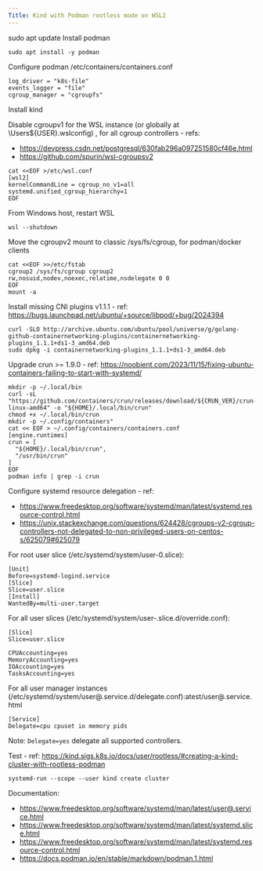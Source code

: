 ```yaml
---
Title: Kind with Podman rootless mode on WSL2
---
```


sudo apt update
Install podman
```shell
sudo apt install -y podman
```

Configure podman /etc/containers/containers.conf
```shell
log_driver = "k8s-file"
events_logger = "file"
cgroup_manager = "cgroupfs"
```

Install kind

Disable cgroupv1 for the WSL instance (or globally at \Users\${USER}\.wslconfig) , for all cgroup controllers - refs:
- https://devpress.csdn.net/postgresql/630fab296a097251580cf46e.html
- https://github.com/spurin/wsl-cgroupsv2

```shell
cat <<EOF >/etc/wsl.conf
[wsl2]
kernelCommandLine = cgroup_no_v1=all systemd.unified_cgroup_hierarchy=1
EOF
```

From Windows host, restart WSL
```shell
wsl --shutdown
```

Move the cgroupv2 mount to classic /sys/fs/cgroup, for podman/docker clients
```shell
cat <<EOF >>/etc/fstab
cgroup2 /sys/fs/cgroup cgroup2 rw,nosuid,nodev,noexec,relatime,nsdelegate 0 0
EOF
mount -a
```

Install missing CNI plugins v1.1.1 - ref: https://bugs.launchpad.net/ubuntu/+source/libpod/+bug/2024394
```
curl -SLO http://archive.ubuntu.com/ubuntu/pool/universe/g/golang-github-containernetworking-plugins/containernetworking-plugins_1.1.1+ds1-3_amd64.deb
sudo dpkg -i containernetworking-plugins_1.1.1+ds1-3_amd64.deb
```

Upgrade crun >= 1.9.0 - ref: https://noobient.com/2023/11/15/fixing-ubuntu-containers-failing-to-start-with-systemd/
```shell
mkdir -p ~/.local/bin
curl -sL "https://github.com/containers/crun/releases/download/${CRUN_VER}/crun-${CRUN_VER}-linux-amd64" -o "${HOME}/.local/bin/crun"
chmod +x ~/.local/bin/crun
mkdir -p ~/.config/containers"
cat << EOF > ~/.config/containers/containers.conf
[engine.runtimes]
crun = [
  "${HOME}/.local/bin/crun",
  "/usr/bin/crun"
]
EOF
podman info | grep -i crun
```

Configure systemd resource delegation - ref:
- https://www.freedesktop.org/software/systemd/man/latest/systemd.resource-control.html
- https://unix.stackexchange.com/questions/624428/cgroups-v2-cgroup-controllers-not-delegated-to-non-privileged-users-on-centos-s/625079#625079

For root user slice (/etc/systemd/system/user-0.slice):
```
[Unit]
Before=systemd-logind.service
[Slice]
Slice=user.slice
[Install]
WantedBy=multi-user.target
```

For all user slices (/etc/systemd/system/user-.slice.d/override.conf):
```
[Slice]
Slice=user.slice

CPUAccounting=yes
MemoryAccounting=yes
IOAccounting=yes
TasksAccounting=yes
```

For all user manager instances (/etc/systemd/system/user@.service.d/delegate.conf):atest/user@.service.html

```
[Service]
Delegate=cpu cpuset io memory pids
```

Note: `Delegate=yes` delegate all supported controllers.

Test - ref: https://kind.sigs.k8s.io/docs/user/rootless/#creating-a-kind-cluster-with-rootless-podman

```
systemd-run --scope --user kind create cluster
```

Documentation:
- https://www.freedesktop.org/software/systemd/man/latest/user@.service.html
- https://www.freedesktop.org/software/systemd/man/latest/systemd.slice.html
- https://www.freedesktop.org/software/systemd/man/latest/systemd.resource-control.html
- https://docs.podman.io/en/stable/markdown/podman.1.html
